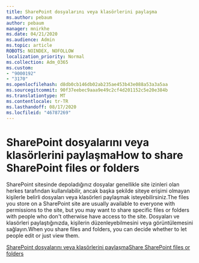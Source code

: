 ```yaml
---
title: SharePoint dosyalarını veya klasörlerini paylaşma
ms.author: pebaum
author: pebaum
manager: mnirkhe
ms.date: 04/21/2020
ms.audience: Admin
ms.topic: article
ROBOTS: NOINDEX, NOFOLLOW
localization_priority: Normal
ms.collection: Adm_O365
ms.custom:
- "9000192"
- "3170"
ms.openlocfilehash: d8db0cb146db02ab235ae453b43e088a53a3a5aa
ms.sourcegitcommit: 90f37eebec9aaa9e49c2cf4d201152c5e20e384b
ms.translationtype: MT
ms.contentlocale: tr-TR
ms.lasthandoff: 08/17/2020
ms.locfileid: "46787269"
---
```

# <a name="how-to-share-sharepoint-files-or-folders"></a><span data-ttu-id="0ce3e-102">SharePoint dosyalarını veya klasörlerini paylaşma</span><span class="sxs-lookup"><span data-stu-id="0ce3e-102">How to share SharePoint files or folders</span></span>

<span data-ttu-id="0ce3e-103">SharePoint sitesinde depoladığınız dosyalar genellikle site izinleri olan herkes tarafından kullanılabilir, ancak başka şekilde siteye erişimi olmayan kişilerle belirli dosyaları veya klasörleri paylaşmak isteyebilirsiniz.</span><span class="sxs-lookup"><span data-stu-id="0ce3e-103">The files you store on a SharePoint site are usually available to everyone with permissions to the site, but you may want to share specific files or folders with people who don't otherwise have access to the site.</span></span> <span data-ttu-id="0ce3e-104">Dosyaları ve klasörleri paylaştığınızda, kişilerin düzenleyebilmesini veya görüntülemesini sağlayın.</span><span class="sxs-lookup"><span data-stu-id="0ce3e-104">When you share files and folders, you can decide whether to let people edit or just view them.</span></span>

[<span data-ttu-id="0ce3e-105">SharePoint dosyalarını veya klasörlerini paylaşma</span><span class="sxs-lookup"><span data-stu-id="0ce3e-105">Share SharePoint files or folders</span></span>](https://support.office.com/article/1fe37332-0f9a-4719-970e-d2578da4941c)